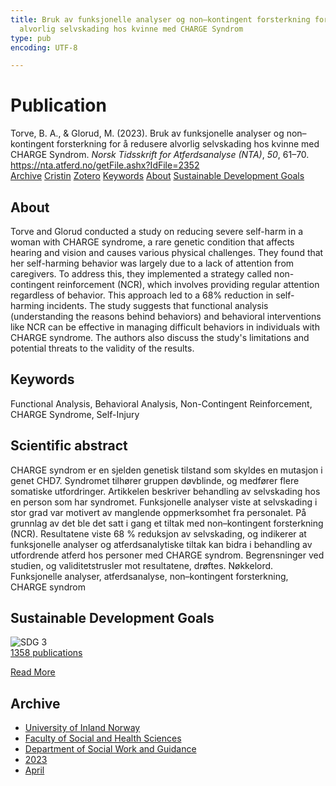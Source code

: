 ```yaml
---
title: Bruk av funksjonelle analyser og non–kontingent forsterkning for å redusere
  alvorlig selvskading hos kvinne med CHARGE Syndrom
type: pub
encoding: UTF-8

---
```

<h1>Publication</h1>
<article id="csl-bib-container-MP5XSAQ2" class="csl-bib-container">
  <div class="csl-bib-body"> <div class="csl-entry">Torve, B. A., &#38; Glorud, M. (2023). Bruk av funksjonelle analyser og non–kontingent forsterkning for å redusere alvorlig selvskading hos kvinne med CHARGE Syndrom. <i>Norsk Tidsskrift for Atferdsanalyse (NTA)</i>, <i>50</i>, 61–70. <a href="https://nta.atferd.no/getFile.ashx?IdFile=2352">https://nta.atferd.no/getFile.ashx?IdFile=2352</a></div> </div>
  <div class="csl-bib-buttons">
    <a href="#taxonomy-article-MP5XSAQ2" alt="archive" class="csl-bib-button">Archive</a>
    <a href="https://app.cristin.no/results/show.jsf?id=2142324" alt="Cristin" class="csl-bib-button">Cristin</a>
    <a href="http://zotero.org/groups/5881554/items/MP5XSAQ2" alt="Zotero" class="csl-bib-button">Zotero</a>
    <a href="#keywords-article-MP5XSAQ2" alt="keywords" class="csl-bib-button">Keywords</a>
    <a href="#about-article-MP5XSAQ2" alt="about_pub" class="csl-bib-button">About</a>
    <a href="#sdg-article-MP5XSAQ2" alt="sdg" class="csl-bib-button">Sustainable Development Goals</a>
  </div>
  <div id="csl-bib-meta-container-MP5XSAQ2"></div>
</article>
<div id="csl-bib-meta-MP5XSAQ2" class="csl-bib-meta">
  <article id="about-article-MP5XSAQ2" class="about_pub-article">
    <h1>About</h1>
    Torve and Glorud conducted a study on reducing severe self-harm in a woman with CHARGE syndrome, a rare genetic condition that affects hearing and vision and causes various physical challenges. They found that her self-harming behavior was largely due to a lack of attention from caregivers. To address this, they implemented a strategy called non-contingent reinforcement (NCR), which involves providing regular attention regardless of behavior. This approach led to a 68% reduction in self-harming incidents. The study suggests that functional analysis (understanding the reasons behind behaviors) and behavioral interventions like NCR can be effective in managing difficult behaviors in individuals with CHARGE syndrome. The authors also discuss the study's limitations and potential threats to the validity of the results.
  </article>
  <article id="keywords-article-MP5XSAQ2" class="keywords-article">
    <h1>Keywords</h1>
    Functional Analysis, Behavioral Analysis, Non-Contingent Reinforcement, CHARGE Syndrome, Self-Injury
  </article>
  <article id="abstract-article-MP5XSAQ2" class="abstract-article">
    <h1>Scientific abstract</h1>
    CHARGE syndrom er en sjelden genetisk tilstand som skyldes en mutasjon i genet CHD7.  
Syndromet tilhører gruppen døvblinde, og medfører flere somatiske utfordringer. Artikkelen beskriver behandling av selvskading hos en person som har syndromet. Funksjonelle analyser viste at selvskading i stor grad var motivert av manglende oppmerksomhet fra personalet. På grunnlag av det ble det satt i gang et tiltak med non–kontingent forsterkning (NCR). Resultatene viste 68 % reduksjon av selvskading, og indikerer at funksjonelle analyser og atferdsanalytiske tiltak kan bidra i behandling av utfordrende atferd hos personer med CHARGE syndrom. Begrensninger ved studien, og validitetstrusler mot resultatene, drøftes.  
Nøkkelord. Funksjonelle analyser, atferdsanalyse, non–kontingent forsterkning, CHARGE syndrom
  </article>
  <article id="sdg-article-MP5XSAQ2" class="sdg-article">
    <h1>Sustainable Development Goals</h1>
    <div class="sdg-container"><div id="sdg3" class="sdg">
        <img src="{{< params subfolder >}}images/sdg/sdg03_en.png" class="image" alt="SDG 3">
        <div class="sdg-overlay">
          <a href="{{< params subfolder >}}en/archive/?sdg=3#archive" class="sdg-publication-count"><span>1358</span> publications</a>
          <p><a href="https://sdgs.un.org/goals/goal3" class="sdg-read-more">Read More</a></p>
        </div>
      </div></div>
  </article>
  <article id="taxonomy-article-MP5XSAQ2" class="taxonomy-article">
    <h1>Archive</h1>
    <ul>
      <li><a href="{{< params subfolder >}}en/archive/?key=3DCRN523">University of Inland Norway</a></li>
      <li><a href="{{< params subfolder >}}en/archive/?key=IDKFS3MX">Faculty of Social and Health Sciences</a></li>
      <li><a href="{{< params subfolder >}}en/archive/?key=CU4VFGCV">Department of Social Work and Guidance</a></li>
      <li><a href="{{< params subfolder >}}en/archive/?key=A9PHNY6J">2023</a></li>
      <li><a href="{{< params subfolder >}}en/archive/?key=5B4A28LE">April</a></li>
    </ul>
  </article>
</div>
